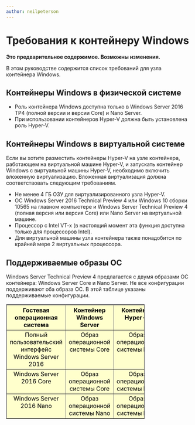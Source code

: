 ```yaml
---
author: neilpeterson
---
```


# Требования к контейнеру Windows

**Это предварительное содержимое. Возможны изменения.**

В этом руководстве содержится список требований для узла контейнера Windows.

## Контейнеры Windows в физической системе

- Роль контейнера Windows доступна только в Windows Server 2016 TP4 (полной версии и версии Core) и Nano Server.
- При использовании контейнеров Hyper-V должна быть установлена роль Hyper-V.

## Контейнеры Windows в виртуальной системе

Если вы хотите разместить контейнеры Hyper-V на узле контейнера, работающем на виртуальной машине Hyper-V, и запускать контейнер Windows c виртуальной машины Hyper-V, необходимо включить вложенную виртуализацию. Вложенная виртуализация должна соответствовать следующим требованиям.

- Не менее 4 ГБ ОЗУ для виртуализированного узла Hyper-V.
- ОС Windows Server 2016 Technical Preview 4 или Windows 10 сборки 10565 на главном компьютере и Windows Server Technical Preview 4 (полная версия или версия Core) или Nano Server на виртуальной машине.
- Процессор с Intel VT-x (в настоящий момент эта функция доступна только для процессоров Intel).
- Для виртуальной машины узла контейнера также понадобится по крайней мере 2 виртуальных процессора.


## Поддерживаемые образы ОС

Windows Server Technical Preview 4 предлагается с двумя образами ОС контейнера: Windows Server Core и Nano Server. Не все конфигурации поддерживают оба образа ОС. В этой таблице указаны поддерживаемые конфигурации.

<table border="1" style="background-color:FFFFCC;border-collapse:collapse;border:1px solid FFCC00;color:000000;width:75%" cellpadding="5" cellspacing="5">
<thead>
<tr valign="top">
<th><center>Гостевая операционная система</center></th>
<th><center>Контейнер Windows Server</center></th>
<th><center>Контейнер Hyper-V</center></th>
</tr>
</thead>
<tbody>
<tr valign="top">
<td><center>Полный пользовательский интерфейс Windows Server 2016</center></td>
<td><center>Образ операционной системы Core</center></td>
<td><center>Образ операционной системы Nano</center></td>
</tr>
<tr valign="top">
<td><center>Windows Server 2016 Core</center></td>
<td><center>Образ операционной системы Core</center></td>
<td><center> Образ операционной системы Nano</center></td>
</tr>
<tr valign="top">
<td><center>Windows Server 2016 Nano</center></td>
<td><center> Образ операционной системы Nano</center></td>
<td><center>Образ операционной системы Nano</center></td>
</tr>
</tbody>
</table>






<!--HONumber=Mar16_HO1-->


